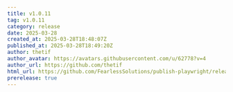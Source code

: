 ```yaml
---
title: v1.0.11
tag: v1.0.11
category: release
date: 2025-03-28
created_at: 2025-03-28T18:48:07Z
published_at: 2025-03-28T18:49:20Z
author: thetif
author_avatar: https://avatars.githubusercontent.com/u/62778?v=4
author_url: https://github.com/thetif
html_url: https://github.com/FearlessSolutions/publish-playwright/releases/tag/v1.0.11
prerelease: true
---
```




